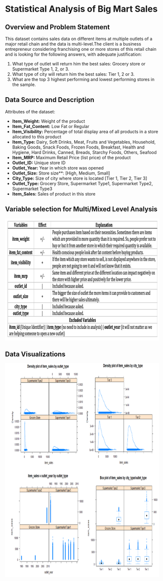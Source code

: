 # Statistical Analysis of Big Mart Sales
## Overview and Problem Statement
This dataset contains sales data on different items at multiple outlets of a major retail chain and the data is multi-level.The client is a business entrepreneur considering franchising one or more stores of this retail chain and is looking for the following answers, with adequate justification:

1) What type of outlet will return him the best sales: Grocery store or Supermarket Type 1, 2, or 3.
2) What type of city will return him the best sales: Tier 1, 2 or 3. 
3) What are the top 3 highest performing and lowest performing stores in the sample.

## Data Source and Description
Attributes of the dataset:

- **Item_Weight:** Weight of the product
- **Item_Fat_Content:** Low Fat or Regular
- **Item_Visibility:** Percentage of total display area of all products in a store allocated to this product
- **Item_Type:** Dairy, Soft Drinks, Meat, Fruits and Vegetables, Household, Baking Goods, Snack Foods, Frozen Foods, Breakfast, Health and Hygiene, Hard Drinks, Canned, Breads, Starchy Foods, Others, Seafood
- **Item_MRP:** Maximum Retail Price (list price) of the product
- **Outlet_ID:** Unique store ID
- **Outlet_Year:** Year in which store was opened
- **Outlet_Size:** Store size**: [High, Medium, Small]
- **City_Type:** Size of city where store is located [Tier 1, Tier 2, Tier 3]
- **Outlet_Type:** Grocery Store, Supermarket Type1, Supermarket Type2, Supermarket Type3
- **Item_Sales:** Sales of product in this store

## Variable selection for Multi/Mixed Level Analysis
<img src="images/Variables.png" width="900" height="400">

## Data Visualizations
<img src="images/Visualizations.png" width="900" height="700">

## 



